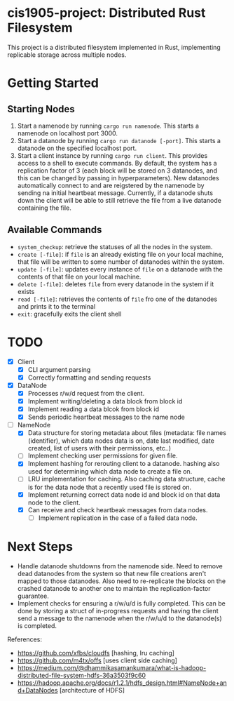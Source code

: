 # cis1905-project: Distributed Rust Filesystem
This project is a distributed filesystem implemented in Rust, implementing replicable storage across multiple nodes.

# Getting Started
## Starting Nodes
1. Start a namenode by running `cargo run namenode`. This starts a namenode on localhost port 3000.
2. Start a datanode by running `cargo run datanode [-port]`. This starts a datanode on the specified localhost port.
3. Start a client instance by running `cargo run client`. This provides access to a shell to execute commands.
By default, the system has a replication factor of 3 (each block will be stored on 3 datanodes, and this can be changed by passing in hyperparameters). New datanodes automatically connect to and are reigstered by the namenode by sending na initial heartbeat message. Currently, if a datanode shuts down the client will be able to still retrieve the file from a live datanode containing the file.

## Available Commands
- `system_checkup`: retrieve the statuses of all the nodes in the system.
- `create [-file]`: if `file` is an already existing file on your local machine, that file will be written to some number of datanodes within the system.
- `update [-file]`: updates every instance of `file` on a datanode with the contents of that file on your local machine.
- `delete [-file]`: deletes `file` from every datanode in the system if it exists
- `read [-file]`: retrieves the contents of `file` fro one of the datanodes and prints it to the terminal
- `exit`: gracefully exits the client shell

# TODO
- [x] Client
  - [x] CLI argument parsing
  - [x] Correctly formatting and sending requests
- [x] DataNode
  - [x] Processes r/w/d request from the client.
  - [x] Implement writing/deleting a data block from block id
  - [x] Implement reading a data blcok from block id
  - [x] Sends periodic heartbeat messages to the name node
- [ ] NameNode
  - [x] Data structure for storing metadata about files (metadata: file names (identifier), which data nodes data is on, date last modified, date created, list of users with their permissions, etc..)
  - [ ] Implement checking user permissions for given file.
  - [x] Implement hashing for rerouting client to a datanode. hashing also used for determining which data node to create a file on.
  - [ ] LRU implementation for caching. Also caching data structure, cache is for the data node that a recently used file is stored on.
  - [x] Implement returning correct data node id and block id on that data node to the client.
  - [x] Can receive and check heartbeak messages from data nodes.
    - [ ] Implement replication in the case of a failed data node.

# Next Steps
- Handle datanode shutdowns from the namenode side. Need to remove dead datanodes from the system so that new file creations aren't mapped to those datanodes. Also need to re-replicate the blocks on the crashed datanode to another one to maintain the replication-factor guarantee.
- Implement checks for ensuring a r/w/u/d is fully completed. This can be done by storing a struct of in-progress requests and having the client send a message to the namenode when the r/w/u/d to the datanode(s) is completed.

References:
- https://github.com/xfbs/cloudfs [hashing, lru caching]
- https://github.com/m4tx/offs [uses client side caching]
- https://medium.com/@dhammikasamankumara/what-is-hadoop-distributed-file-system-hdfs-36a3503f9c60
- https://hadoop.apache.org/docs/r1.2.1/hdfs_design.html#NameNode+and+DataNodes [architecture of HDFS]
